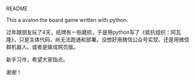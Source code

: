 README

This a avalon the board game written with python.

过年跟朋友玩了4天，纸牌有一些磨损，于是用python写了《抵抗组织：阿瓦隆》，只是主体代码，尚无法跑通和部署。没想好用微信公众号实现、还是用微信群机器人、或者是做成网页版。

新手习作，希望大家指点。

谢谢！